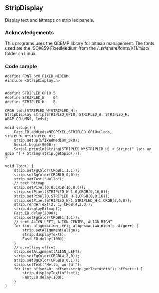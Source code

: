 ## StripDisplay


Display text and bitmaps on strip led panels. 


### Acknowledgements

This programs uses the [QDBMP](http://qdbmp.sourceforge.net) library for bitmap management. 
The fonts used are the ISO8859 FixedMedium from the /usr/share/fonts/X11/misc/ folder on Linux.


### Code sample

```
#define FONT_5x8_FIXED_MEDIUM
#include <StripDisplay.h>


#define STRIPLED_GPIO 5
#define STRIPLED_W    64
#define STRIPLED_H    8

CRGB leds[STRIPLED_W*STRIPLED_H];
StripDisplay strip(STRIPLED_GPIO, STRIPLED_W, STRIPLED_H, WRAP_COLUMNS, leds);

void setup() {
	FastLED.addLeds<NEOPIXEL,STRIPLED_GPIO>(leds, STRIPLED_W*STRIPLED_H);
	strip.setup(&fixedMedium_5x8);
	Serial.begin(9600);
	Serial.println(String(STRIPLED_W*STRIPLED_H) + String(" leds on gpio ") + String(strip.getGpio()));
}

void loop() {
	strip.setFgColor(CRGB(1,1,1));
	strip.setBgColor(CRGB(0,0,0));
	strip.setText("Hello");
	// text bitmap
	strip.setPixel(0,0,CRGB(16,0,0));
	strip.setPixel(STRIPLED_W-1,0,CRGB(0,16,0));
	strip.setPixel(0,STRIPLED_H-1,CRGB(0,0,16));
	strip.setPixel(STRIPLED_W-1,STRIPLED_H-1,CRGB(8,0,8));
	strip.renderText(2, 1, CRGB(4,2,0));
	strip.displayBitmap();
	FastLED.delay(2000);
	strip.setFgColor(CRGB(1,1,1));
	// text ALIGN_LEFT, ALIGN_CENTER, ALIGN_RIGHT
	for (int align=ALIGN_LEFT; align<=ALIGN_RIGHT; align++) {
		strip.setAlignment(align);
		strip.displayText();
		FastLED.delay(1000);
	}
	// scrolling offset
	strip.setAlignment(ALIGN_LEFT);
	strip.setFgColor(CRGB(4,2,0));
	strip.setBgColor(CRGB(0,0,1));
	strip.setText("Hello, world!");
	for (int offset=0; offset<strip.getTextWidth(); offset++) {
		strip.displayText(offset);
		FastLED.delay(100);
	}
}
```
